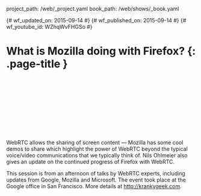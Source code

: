 project_path: /web/_project.yaml book_path: /web/shows/_book.yaml

{# wf_updated_on: 2015-09-14 #} {# wf_published_on: 2015-09-14 #} {# wf_youtube_id: WZhqWvFHGSo #}

# What is Mozilla doing with Firefox? {: .page-title }

<div class="video-wrapper">
  <iframe class="devsite-embedded-youtube-video" data-video-id="WZhqWvFHGSo"
          data-autohide="1" data-showinfo="0" frameborder="0" allowfullscreen>
  </iframe>
</div>

WebRTC allows the sharing of screen content — Mozilla has some cool demos to share which highlight the power of WebRTC beyond the typical voice/video communications that we typically think of. Nils Ohlmeier also gives an update on the continued progress of Firefox with WebRTC.

This session is from an afternoon of talks by WebRTC experts, including updates from Google, Mozilla and Microsoft. The event took place at the Google office in San Francisco. More details at http://krankygeek.com.